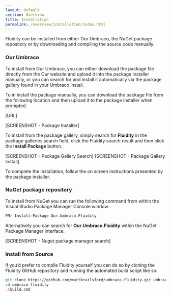 ```yaml
---
layout: default
section: Overview
title: Installation
permalink: /overview/installation/index.html
---
```


Fluidity can be installed from either Our Umbraco, the NuGet package repository or by downloading and compiling the source code manually.

### Our Umbraco

To install from Our Umbraco, you can either download the package file directly from the Our website and upload it into the package installer manually, or you can search for and install it automatically via the package gallery found in your Umbraco install.

To in install the package manually, you can download the package file from the following location and then upload it to the package installer when prompted.

[URL]

[SCREENSHOT - Package Installer]

To install from the package gallery, simply search for **Fluidity** in the package galleries search field, click the Fluidity search result and then click the **Install Package** button.

[SCREENSHOT - Package Gallery Search]
[SCREENSHOT - Package Gallery Install]

To complete the installation, follow the on screen instructions presented by the package installer. 

### NuGet package repository

To install from NuGet you can run the following command from within the Visual Studio Package Manager Console window.

````bash
PM> Install-Package Our.Umbraco.Fluidity
````

Alternatively you can search for **Our.Umbraco.Fluidity** within the NuGet Package Manager interface.

[SCREENSHOT - Nuget package manager search]

### Install from Source

If you’d prefer to compile Fluidity yourself you can do so by cloning the Fluidity GitHub repository and running the automated build script like so:

````bash
git clone https://github.com/mattbrailsford/umbraco-fluidity.git umbraco-fluidity
cd umbraco-fluidity
.\build.cmd
````